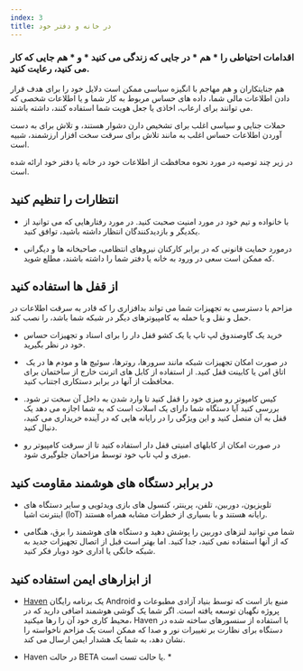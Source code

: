 ```yaml
---
index: 3
title: در خانه و دفتر خود
---
```

### اقدامات احتیاطی را * هم * در جایی که زندگی می کنید * و * هم جایی که کار می کنید، رعایت کنید.

هم جنایتکاران و هم مهاجم با انگیزه سیاسی ممکن است دلایل خود را برای هدف قرار دادن اطلاعات مالی شما، داده های حساس مربوط به کار شما و یا اطلاعات شخصی که می توانند برای ارعاب، اخاذی یا جعل هویت شما استفاده کنند، داشته باشند.

حملات جنایی و سیاسی اغلب برای تشخیص دارن دشوار هستند، و تلاش برای به دست آوردن اطلاعات حساس اغلب به مانند تلاش برای سرقت سخت افزار ارزشمند، شبیه است.

در زیر چند توصیه در مورد نحوه محافظت از اطلاعات خود در خانه یا دفتر خود ارائه شده است.

## انتظارات را تنظیم کنید

- با خانواده و تیم خود در مورد امنیت صحبت کنید. در مورد رفتارهایی که می توانید از یکدیگر و بازدیدکنندگان انتظار داشته باشید، توافق کنید.

- درمورد حمایت قانونی که در برابر کارکنان نیروهای انتظامی، صاحبخانه ها و دیگرانی که ممکن است سعی در ورود به خانه یا دفتر شما را داشته باشند، مطلع شوید.

## از قفل ها استفاده کنید

مزاحم با دسترسی به تجهیزات شما می تواند بدافزاری را که قادر به سرقت اطلاعات در حمل و نقل و یا حمله به کامپیوترهای دیگر در شبکه شما باشد، را نصب کند.

- خرید یک گاوصندوق لپ تاپ یا یک کشو قفل دار را برای اسناد و تجهیزات حساس خود در نظر بگیرید.

-  در صورت امکان تجهیزات شبکه مانند سرورها، روترها، سوئیچ ها و مودم ها در یک اتاق امن یا کابینت قفل کنید. از استفاده از کابل های اترنت خارج از ساختمان برای محافظت از آنها در برابر دستکاری اجتناب کنید.

- کیس کامپوتر رو میزی خود را قفل کنید تا وارد شدن به داخل آن سخت تر شود. بررسی کنید آیا دستگاه شما دارای یک اسلات است که به شما اجازه می دهد یک قفل به آن متصل کنید و این ویژگی را در رایانه هایی که در آینده خریداری می کنید، دنبال کنید.

- در صورت امکان از کابلهای امنیتی قفل دار استفاده کنید تا از سرقت کامپیوتر رو میزی و لپ تاپ خود توسط مزاحمان جلوگیری شود.

## در برابر دستگاه های هوشمند مقاومت کنید

- تلویزیون، دوربین، تلفن، پرینتر، کنسول های بازی ویدئویی و سایر دستگاه های اینترنت اشیا (IoT) رایانه هستند و با بسیاری از خطرات مشابه همراه هستند.

* شما می توانید لنزهای دوربین را پوشش دهید و دستگاه های هوشمند را برق، هنگامی که از آنها استفاده نمی کنید، جدا کنید. اما بهتر است قبل از اتصال تجهیزات جدید به شبکه خانگی یا اداری خود دوبار فکر کنید.

## از ابزارهای ایمن استفاده کنید

- [Haven](https://play.google.com/store/apps/details؟id=org.havenapp.main&hl=fa) یک برنامه رایگان Android منبع باز است که توسط بنیاد آزادی مطبوعات و پروژه نگهبان توسعه یافته است. اگر شما یک گوشی هوشمند اضافی دارید که در محیط کاری خود آن را رها میکنید، Haven با استفاده از سنسورهای ساخته شده در دستگاه برای نظارت بر تغییرات نور و صدا که ممکن است یک مزاحم ناخواسته را نشان دهد، به شما یک هشدار ایمن ارسال می کند.

* Haven در حالت BETA یا حالت تست است. *